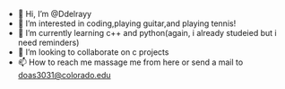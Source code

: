 - 👋 Hi, I’m @Ddelrayy
- 👀 I’m interested in coding,playing guitar,and playing tennis!
- 🌱 I’m currently learning c++ and python(again, i already studeied but i need reminders)
- 💞️ I’m looking to collaborate on c projects
- 📫 How to reach me massage me from here or send a mail to doas3031@colorado.edu

<!---
Ddelrayy/Ddelrayy is a ✨ special ✨ repository because its `README.md` (this file) appears on your GitHub profile.
You can click the Preview link to take a look at your changes.
--->
